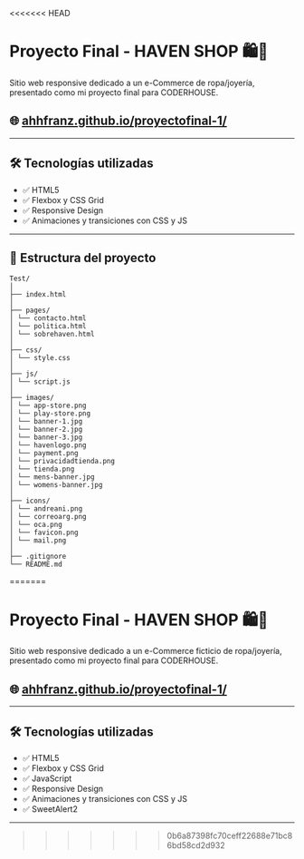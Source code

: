<<<<<<< HEAD
# Proyecto Final - HAVEN SHOP 🛍️💍

Sitio web responsive dedicado a un e-Commerce de ropa/joyería, presentado como mi proyecto final para CODERHOUSE.

## 🌐 [ahhfranz.github.io/proyectofinal-1/](https://ahhfranz.github.io/proyectofinal-1/)

---

## 🛠 Tecnologías utilizadas

- ✅ HTML5
- ✅ Flexbox y CSS Grid
- ✅ Responsive Design
- ✅ Animaciones y transiciones con CSS y JS

---

## 📁 Estructura del proyecto

```
Test/
│
├── index.html
│
├── pages/
│ └── contacto.html
│ └── politica.html
│ └── sobrehaven.html
│
├── css/
│ └── style.css
│
├── js/
│ └── script.js
│
├── images/
│ └── app-store.png
│ └── play-store.png
│ └── banner-1.jpg
│ └── banner-2.jpg
│ └── banner-3.jpg
│ └── havenlogo.png
│ └── payment.png
│ └── privacidadtienda.png
│ └── tienda.png
│ └── mens-banner.jpg
│ └── womens-banner.jpg
│
├── icons/
│ └── andreani.png
│ └── correoarg.png
│ └── oca.png
│ └── favicon.png
│ └── mail.png
│
├── .gitignore
└── README.md
```
=======
# Proyecto Final - HAVEN SHOP 🛍️💍

Sitio web responsive dedicado a un e-Commerce ficticio de ropa/joyería, presentado como mi proyecto final para CODERHOUSE.

## 🌐 [ahhfranz.github.io/proyectofinal-1/](https://ahhfranz.github.io/proyectofinal-1/)

---

## 🛠 Tecnologías utilizadas

- ✅ HTML5
- ✅ Flexbox y CSS Grid
- ✅ JavaScript
- ✅ Responsive Design
- ✅ Animaciones y transiciones con CSS y JS
- ✅ SweetAlert2

---

>>>>>>> 0b6a87398fc70ceff22688e71bc86bd58cd2d932
